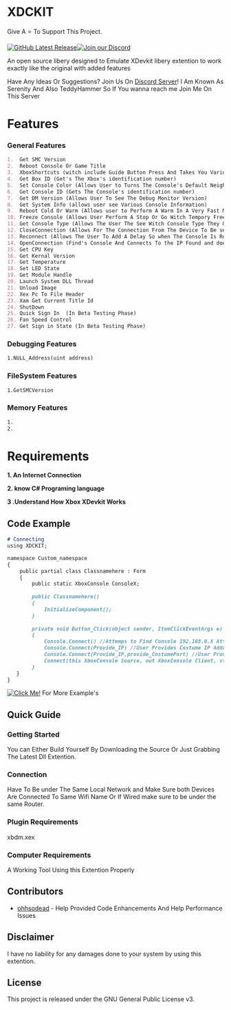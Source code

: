 # XDCKIT
Give A ⭐ To Support This Project.

[![GitHub Latest Release](https://img.shields.io/badge/Latest-Release-red)](https://github.com/XBM360/XDCKIT/releases)[![Join our Discord](https://img.shields.io/badge/join%20Us-discord-7289DA)](https://discord.gg/QvdmNnfQ86)


An open source libery designed to Emulate XDevkit libery extention to work exactly like the original with added features

Have Any Ideas Or Suggestions? Join Us On [Discord Server](https://discord.gg/QvdmNnfQ86)!
I Am Known As Serenity And Also TeddyHammer So If You wanna reach me Join Me On This Server
# Features

### General Features
```markdown
1.  Get SMC Version
2.  Reboot Console Or Game Title
3.  XboxShortcuts (witch include Guide Button Press And Takes You Various Places On The Xbox Such As Friends List Etc)
4.  Get Box ID (Get's The Xbox's identification number)
5.  Set Console Color (Allows User to Turns The Console's Default Neighborhood Icon to any of the following... (black , blue , bluegray , nosidecar) 
6.  Get Console ID (Gets The Console's identification number)
7.  Get DM Version (Allows User To See The Debug Monitor Version)
8.  Get System Info (allows user see Various Console Information)
9.  Reboot Cold Or Warm (Allows user to Perform A Warm In A Very Fast Manner Or A Cold Reboot WItch Attempts To Reboot Slowly)
10. Freeze Console (Allows User Perform A Stop Or Go Witch Tempory Freezes The Console Until A Go Command Is Sent)
11. Get Console Type (Allows The User The See Witch Console Type They Own)
12. CloseConnection (Allows For The Connection From The Device To Be severed From Each Other)
13. Reconnect (Allows The User To Add A Delay So when The Console Is Ready The User Can Connect To It)
14. OpenConnection (Find's Console And Connects To the IP Found and does not set class meaning you would have to set ConsoleX TO XDCKIT)
15. Get CPU Key
16. Get Kernal Version
17. Get Temperature
18. Set LED State
19. Get Module Handle
20. Launch System DLL Thread
21. Unload Image
22. Xex Pc To File Header
23. Xam Get Current Title Id
24. ShutDown
25. Quick Sign In  (In Beta Testing Phase)
26. Fan Speed Control
27. Get Sign in State (In Beta Testing Phase)
```
### Debugging Features
```markdown
1.NULL_Address(uint address)
```
### FileSystem Features
```markdown
1.GetSMCVersion
```
### Memory Features
```markdown
1.
2.
```

# Requirements
**1. An Internet Connection**

**2. know C# Programing language**

**3 .Understand How Xbox XDevkit Works**

## Code Example

```markdown
# Connecting
using XDCKIT;

namespace Custom_namespace
{
    public partial class Classnamehere : Form
    {
        public static XboxConsole ConsoleX;
    
        public Classnamehere()
        {
            InitializeComponent();
        }
        
        private void Button_Click(object sender, ItemClickEventArgs e)
        {
            Console.Connect() //Attemps to Find Console 192.168.0.X Attempts compensate for X aka finds last digit.
            Console.Connect(Provide_IP) //User Provides Costume IP Address
            Console.Connect(Provide_IP,provide_CostumePort) //User Provides The IP Address and Port Number "Port Number Is Always 730" Regardless was added for more flexibility.
            Connect(this XboxConsole Source, out XboxConsole Client, string ConsoleNameOrIP = "default", int Port = 730) //sets the (ConsoleX) to XDCKIT class so everythin can be called like so example: ConsoleX.Screenshot() , then if IP Address is Provide then it proceeds to Connect also you can provide Port Number Witch By Again Defualt Is 730.
        }
   }
}
```
[![Click Me!](https://img.shields.io/badge/Click-Me!-blue)](https://xbm360.github.io/XDCKIT/) For More Example's
## Quick Guide

### Getting Started

You can Either Build Yourself By Downloading the Source Or Just Grabbing The Latest Dll Extention.

### Connection

Have To Be under The Same Local Network and Make Sure both Devices Are Connected To Same Wifi Name Or If Wired make sure to be under the same Router.

### Plugin Requirements
xbdm.xex

### Computer Requirements
A Working Tool Using this Extention Properly
## Contributors
* [ohhsodead](https://github.com/ohhsodead) - Help Provided Code Enhancements And Help Performance Issues
## Disclaimer
I have no liability for any damages done to your system by using this extention.
## License
This project is released under the GNU General Public License v3.
